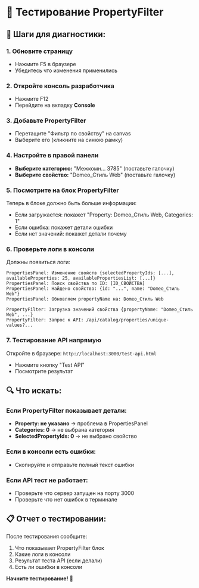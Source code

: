 # 🧪 Тестирование PropertyFilter

## 🎯 **Шаги для диагностики:**

### **1. Обновите страницу**
- Нажмите F5 в браузере
- Убедитесь что изменения применились

### **2. Откройте консоль разработчика**
- Нажмите F12
- Перейдите на вкладку **Console**

### **3. Добавьте PropertyFilter**
- Перетащите "Фильтр по свойству" на canvas
- Выберите его (кликните на синюю рамку)

### **4. Настройте в правой панели**
- **Выберите категорию:** "Межкомн... 3785" (поставьте галочку)
- **Выберите свойство:** "Domeo_Стиль Web" (поставьте галочку)

### **5. Посмотрите на блок PropertyFilter**
Теперь в блоке должно быть больше информации:
- Если загружается: покажет "Property: Domeo_Стиль Web, Categories: 1"
- Если ошибка: покажет детали ошибки
- Если нет значений: покажет детали почему

### **6. Проверьте логи в консоли**
Должны появиться логи:
```
PropertiesPanel: Изменение свойств {selectedPropertyIds: [...], availableProperties: 25, availablePropertiesList: [...]}
PropertiesPanel: Поиск свойства по ID: [ID_СВОЙСТВА]
PropertiesPanel: Найдено свойство: {id: "...", name: "Domeo_Стиль Web"}
PropertiesPanel: Обновляем propertyName на: Domeo_Стиль Web

PropertyFilter: Загрузка значений свойства {propertyName: "Domeo_Стиль Web", ...}
PropertyFilter: Запрос к API: /api/catalog/properties/unique-values?...
```

### **7. Тестирование API напрямую**
Откройте в браузере: `http://localhost:3000/test-api.html`
- Нажмите кнопку "Test API"
- Посмотрите результат

## 🔍 **Что искать:**

### **Если PropertyFilter показывает детали:**
- **Property: не указано** → проблема в PropertiesPanel
- **Categories: 0** → не выбрана категория
- **SelectedPropertyIds: 0** → не выбрано свойство

### **Если в консоли есть ошибки:**
- Скопируйте и отправьте полный текст ошибки

### **Если API тест не работает:**
- Проверьте что сервер запущен на порту 3000
- Проверьте что нет ошибок в терминале

## 📋 **Отчет о тестировании:**
После тестирования сообщите:
1. Что показывает PropertyFilter блок
2. Какие логи в консоли
3. Результат теста API (если делали)
4. Есть ли ошибки в консоли

**Начните тестирование!** 🚀

